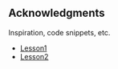 ## Acknowledgments

Inspiration, code snippets, etc.
* [Lesson1](https://github.com/Meshicage228/Ylab-Intensive/pull/1/files)
* [Lesson2](https://github.com/Meshicage228/Ylab-Intensive/pull/2/files)
